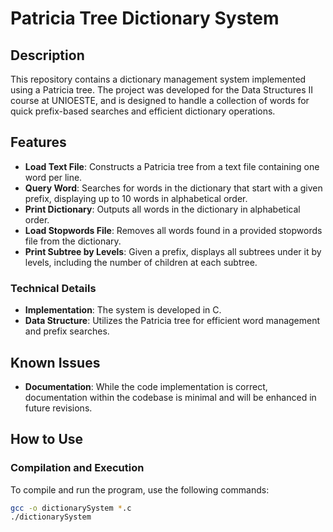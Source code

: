 # Patricia Tree Dictionary System

## Description
This repository contains a dictionary management system implemented using a Patricia tree. The project was developed for the Data Structures II course at UNIOESTE, and is designed to handle a collection of words for quick prefix-based searches and efficient dictionary operations.

## Features
- **Load Text File**: Constructs a Patricia tree from a text file containing one word per line.
- **Query Word**: Searches for words in the dictionary that start with a given prefix, displaying up to 10 words in alphabetical order.
- **Print Dictionary**: Outputs all words in the dictionary in alphabetical order.
- **Load Stopwords File**: Removes all words found in a provided stopwords file from the dictionary.
- **Print Subtree by Levels**: Given a prefix, displays all subtrees under it by levels, including the number of children at each subtree.

### Technical Details
- **Implementation**: The system is developed in C.
- **Data Structure**: Utilizes the Patricia tree for efficient word management and prefix searches.

## Known Issues
- **Documentation**: While the code implementation is correct, documentation within the codebase is minimal and will be enhanced in future revisions.

## How to Use
### Compilation and Execution
To compile and run the program, use the following commands:
```bash
gcc -o dictionarySystem *.c
./dictionarySystem
